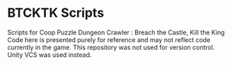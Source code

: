 # BTCKTK Scripts
 Scripts for Coop Puzzle Dungeon Crawler : Breach the Castle, Kill the King
 Code here is presented purely for reference and may not reflect code currently in the game.
  This repository was not used for version control. Unity VCS was used instead.
